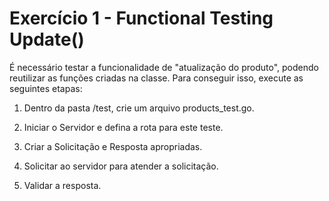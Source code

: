 # Exercício 1 - Functional Testing Update()

É necessário testar a funcionalidade de "atualização do produto",
podendo reutilizar as funções criadas na classe. Para conseguir isso,
execute as seguintes etapas:

1. Dentro da pasta /test, crie um arquivo products_test.go.

2. Iniciar o Servidor e defina a rota para este teste.

3. Criar a Solicitação e Resposta apropriadas.

4. Solicitar ao servidor para atender a solicitação.

5. Validar a resposta.
